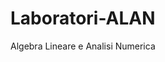 # Laboratori-ALAN
Algebra Lineare e Analisi Numerica

<!-- vecchio gruppo: -->
<!-- // ENRICO PEZZANO S4825087 -->
<!-- // MATTEO MANNAI  S4823690 -->
<!-- // MARIO SGUARIO  S4841630 -->